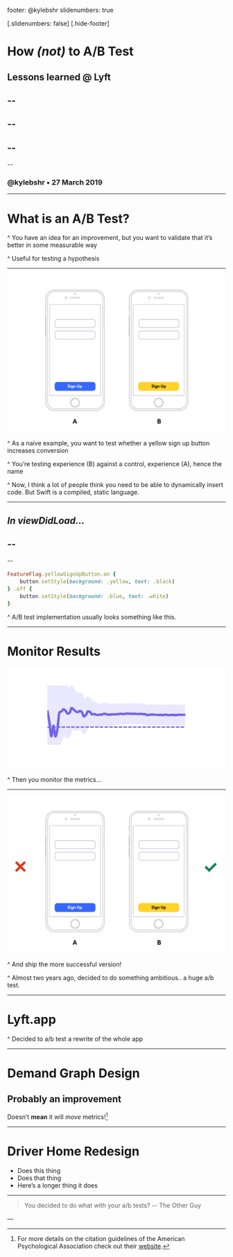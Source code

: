 footer: @kylebshr
slidenumbers: true

[.slidenumbers: false]
[.hide-footer]

# How *(not)* to A/B Test
## Lessons learned @ Lyft
--
--
--
--
--
--
--
### @kylebshr • 27 March 2019

---

# What is an A/B Test?

^ You have an idea for an improvement, but you want to validate that it’s better in some measurable way

^ Useful for testing a hypothesis 

---

![inline](sign-up.png)

^ As a naive example, you want to test whether a yellow sign up button increases conversion

^ You’re testing experience (B) against a control, experience (A), hence the name

^ Now, I think a lot of people think you need to be able to dynamically insert code. But Swift is a compiled, static language.

---

## _In viewDidLoad..._

--
--
--

```ruby
FeatureFlag.yellowSignUpButton.on {
    button.setStyle(background: .yellow, text: .black)
} .off {
    button.setStyle(background: .blue, text: .white)
}
```

^ A/B test implementation usually looks something like this. 

---

# Monitor Results

![inline 100%](upwards-metrics.png)

^ Then you monitor the metrics...

---

![inline](sign-up-decision.png)

^ And ship the more successful version!

^ Almost two years ago, decided to do something ambitious.. a huge a/b test.

---

# Lyft.app

^ Decided to a/b test a rewrite of the whole app

---

# Demand Graph Design
## Probably an improvement

Doesn’t __mean__ it will *move* metrics![^1]

[^1]: For more details on the citation guidelines of the American Psychological Association check out their [website](https://www.library.cornell.edu/research/citation/apa).

---

# Driver Home Redesign

- Does this thing
- Does that thing
- Here’s a longer thing it does

---

> You decided to do what with your a/b tests?
-- The Other Guy

—